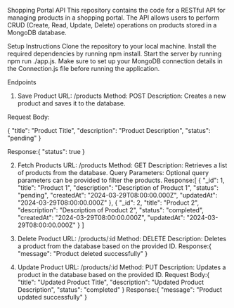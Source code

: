 Shopping Portal API
This repository contains the code for a RESTful API for managing products in a shopping portal. The API allows users to perform CRUD (Create, Read, Update, Delete) operations on products stored in a MongoDB database.

Setup Instructions
Clone the repository to your local machine.
Install the required dependencies by running npm install.
Start the server by running npm run ./app.js.
Make sure to set up your MongoDB connection details in the Connection.js file before running the application.

Endpoints

1. Save Product
   URL: /products
   Method: POST
   Description: Creates a new product and saves it to the database.

Request Body:

{
"title": "Product Title",
"description": "Product Description",
"status": "pending"
}

Response:{
"status": true
}

2. Fetch Products
   URL: /products
   Method: GET
   Description: Retrieves a list of products from the database.
   Query Parameters: Optional query parameters can be provided to filter the products.
   Response:[
   {
   "_id": 1,
   "title": "Product 1",
   "description": "Description of Product 1",
   "status": "pending",
   "createdAt": "2024-03-29T08:00:00.000Z",
   "updatedAt": "2024-03-29T08:00:00.000Z"
   },
   {
   "_id": 2,
   "title": "Product 2",
   "description": "Description of Product 2",
   "status": "completed",
   "createdAt": "2024-03-29T08:00:00.000Z",
   "updatedAt": "2024-03-29T08:00:00.000Z"
   }
   ]

3. Delete Product
   URL: /products/:id
   Method: DELETE
   Description: Deletes a product from the database based on the provided ID.
   Response:{
   "message": "Product deleted successfully"
   }

4. Update Product
   URL: /products/:id
   Method: PUT
   Description: Updates a product in the database based on the provided ID.
   Request Body:{
   "title": "Updated Product Title",
   "description": "Updated Product Description",
   "status": "completed"
   }
   Response:{
   "message": "Product updated successfully"
   }
